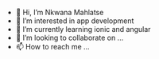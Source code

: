 - 👋 Hi, I’m Nkwana Mahlatse
- 👀 I’m interested in app development
- 🌱 I’m currently learning ionic and angular
- 💞️ I’m looking to collaborate on ...
- 📫 How to reach me ...

<!---
mahlatse-e/mahlatse-e is a ✨ special ✨ repository because its `README.md` (this file) appears on your GitHub profile.
You can click the Preview link to take a look at your changes.
--->
